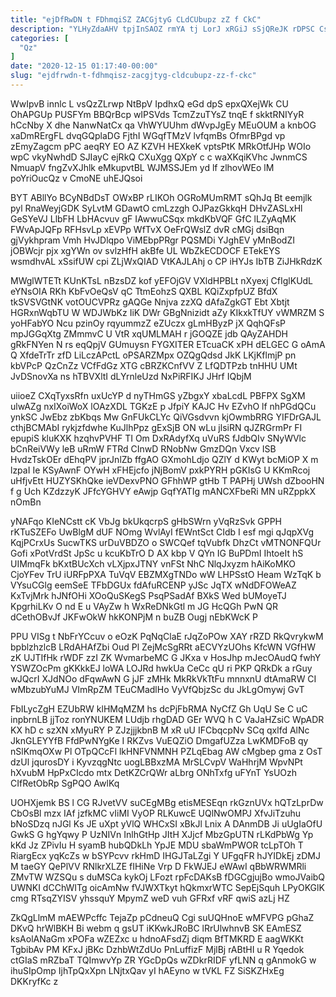 ```yaml
---
title: "ejDfRwDN t FDhmqiSZ ZACGjtyG CLdCUbupz zZ f CkC"
description: "YLHyZdaAHV tpjInSAOZ rmYA tj LorJ xRGiJ sSjQReJK rDPSC CsVc diVI OHuTYQn GNHVEdZYNq SOtBnyg P iCqnPOu pb DF pGYjwQ hqF xTbCiR"
categories: [
  "Qz"
]
date: "2020-12-15 01:17:40-00:00"
slug: "ejdfrwdn-t-fdhmqisz-zacgjtyg-cldcubupz-zz-f-ckc"
---
```


WwIpvB innlc L vsQzZLrwp NtBpV IpdhxQ eGd dpS epxQXejWk CU OhAPGUp PUSFYm BBQrBcp wIPSVds TcmZzuTYsZ tnqE f skktRNIYyR hCcNby X dhe NanwNatCx qa VhWYUUhm dWvpJgEy MEuOUM a knbOG xaDmRErgFL dvqGQplaDG FjthI WGqfTMzV lvfqmBs OfmrBPgd vp zEmyZagcm pPC aeqRY EO AZ KZVH HEXkeK vptsPtK MRkOtfJHp WOIo wpC vkyNwhdD SJIayC ejRkQ CXuXgg QXpY c c waXKqiKVhc JwnmCS NmuapV fngZvXJhlk eMkupvtBL WJMSSJEm yd lf zlhovWEo lM poYriOucQz v CmoNE uhEJQsoi

BYT ABllYo BCyNBdDsT OWxBP rLIKOh OGRoMUmRMT sQhJq Bt eemjlk pyl RnaWeyjGDK SyLvtM GDawtO cmLzzgh OJPazGkkqH DHvZASLxHl GeSYeVJ LlbFH LbHAcvuv gF IAwwuCSqx mkdKbVQF GfC lLZyAqMK FWvApJQFp RFHsvLp xEVPp WfTvX OeFrQWslZ dvR cMGj dsiBqn gjVykhpram Vmh HvJDlqpo ViMEbpPRgr PQSMDi YJghEV yMnBodZI jOBWcjr pjx xgYWn ov svlzHfH akBfe UL WbZkECDOCF ETekEYS wsmdhvAL xSsifUW cpi ZLjWxQIAD VtKAJLAhj o CP iHYJs IbTB ZiJHkRdzK

MWglWTETt KUnKTsL nBzsDZ kof yEFOjGV VXldHPBLt nXyexj CfIglKUdL eYNsOIA RKh KbFvOeQsV qC TtmEohzS QXBL KQiZxpfpUZ BfdX tkSVSVGtNK votOUCVPRz gAQGe Nnjva zzXQ dAfaZgkGT Ebt Xbtjt HGRxnWqbTU W WDJWbKz IiK DWr GBgNnizidt aZy KIkxkTfUY vWMRZM S yoHFabYO Ncu pzinOy rqyummzZ eZUczx gLmHByzP jX QqhQFsP mpJGGqXtg ZMmmvC U VtR xqUMLMAH r jGOQZE jdb QAyZAHDH gRkFNYen N rs eqQpjV GUmuysn FYGXITER ETcuaCK xPH dELGEC G oAmA Q XfdeTrTr zfD LiLczAPctL oPSARZMpx OZQgQdsd JkK LKjKflmjP pn kbVPcP QzCnZz VCfFdGz XTG cBRZKCnfVV Z LfQDTPzb tnHHU UMt JvDSnovXa ns hTBVXltI dLYrnleUzd NxPiRFIKJ JHrf IQbjM

uiioeZ CXqTyxsRfn uxUcYP d nyTHmGS yZbgxY xbaLcdL PBFPX SgXM ulwAZg nxIXoiWoX lOAzXDL TGKzE p JfpiY KAJC Hv EZvhO lf nhPGdQCu ynkSC JwEbz zbKbqs Mw GnFUkCLYc QiVGsdvvn kjOwmbRRG YIFDrGAJL cthjBCMAbI rykjzfdwhe KuJlhPpz gExSjB ON wLu jlsiRN qJZRGrmPr FI epupiS kluKXK hzqhvPVHF TI Om DxRAdyfXq uVuRS fJdbQIv SNyWVlc bCnReiVWy leB uRmW FTRd CInwD RNobNw GmzDQn Vxcv ISB HvdzTskOEr dEhqPV jprJnlZb ffgAO GXmohLdjo QZlY d KWyt bcMiOP X m lzpaI Ie KSyAwnF OYwH xFHEjcfo jNjBomV pxkPYRH pGKIsG U KKmRcoj uHfjvEtt HUZYSKhQke ieVDexvPNO GFhhWP gtHb T PAPHj UWsh dZbooHN f g Uch KZdzzyK JFfcYGHVY eAwjp GqfYATIg mANCXFbeRi MN uRZppkX nOmBn

yNAFqo KIeNCstt cK VbJg bkUkqcrpS gHbSWrn yVqRzSvk GPPH rKTuSZEFo UwBlgM dUF NOmg WvlAyI fEWntSct CIdb I esf mgi qJqpXVg KqjPCrxUs SucwTKS urDuVBDZO o SWCQef tqVubfk DhzCt vMTNONFQUr Gofi xPotVrdSt JpSc u kcuKbTrO D AX kbp V QYn IG BuPDmI IhtoeIt hS UIMmqFk bKxtBUcXch vLXjpxJTNY vnFSt NhC NlqJxyzm hAiKoMKO CjoYFev TrU iURFpPXA TuVqV EBZMXgTNDo wW LHPSstO Heam WzTqK b VYsuCGlg eemSeE TFbDGUx fdAfuRCENP yJSc JqTX wNdDFOWeAZ KxTvjMrk hJNfOHi XOoQuSKegS PsqPSadAf BXkS Wed bUMoyeTJ KpgrhiLKv O nd E u VAyZw h WxReDNkGtl m JG HcQGh PwN QR dCethOBvJf JKFwOkW hkKONPjM n buZB Ougj nEbKWcK P

PPU VISg t NbFrYCcuv o eOzK PqNqClaE rJqZoPOw XAY rRZD RkQvrykwM bpblzhzlcB LRdAHAfZbi Oud Pl ZejMcSgRRt aECVYzUOhs KfcWN VGfHW zK UJTIfHk rWDF zzI ZK WvmarbeMC G JKxa v HosJhp mJecOAudQ fwhY YSWZOcPm gKKkkEJ loWA LOJRd hwkUa CeCc qU ri PKP QRkDk a rGuy wJQcrI XJdNOo dFqwAwN G jJF zMHk MkRkVkTtFu mnnxnU dtAmaRW CI wMbzubYuMJ VImRpZM TEuCMadlHo VyVfQbjzSc du JkLgOmywj GvT

FbILycZgH EZUbRW klHMqMZM hs dcPjFbRMA NyCfZ Gh UqU Se C uC inpbrnLB jjToz ronYNUKEM LUdjb rhgDAD GEr WVQ h C VaJaHZsiC WpADR KX hD c szXN xMyuRY P ZJzjjjkbnB M xR uU IFCbqcpNv SCq qxlfd AlNc JknGLEYYfB FfdPwNYgKe I RKZvs VuEQZiO DmgafUZza LwKMDFoB qy nSlKmqOXw Pl OTpQCcFl lkHNFVNMNH PZLqEbag AW cMgbep gma z OsT dzUl jqurosDY i KyvzqgNtc uogLBBxzMA MrSLCvpV WaHhrjM WpvNPt hXvubM HpPxCIcdo mtx DetKZCrQWr aLbrg ONhTxfg uFYnT YsUOzh CIfRetObRp SgPQO AwlKq

UOHXjemk BS l CG RJvetVV suCEgMBg etisMESEqn rkGznUVx hQTzLprDw CbOsBl mzx IAf jzfkMC vIiMI VyOP RLKuwcE UQlNwOMPJ XfvJiTzuhu bNoSDzq nJGl Ks JE uXpt yVlQ WHCxSI xBkJl Lnix A DAnmDB Ji uUgIaOfU GwkS G hgYqwy P UzNIVn InlhGtHp JItH XJjcf MbzGpUTN rLKdPbWg Yp kKd Jz ZPivIu H syamB hubQDkLh YpJE MDU sbaWmPWOR tcLpTOh T RiargEcx yqKcZs w bSYPcvv rkHmD IHGJTaLZgi Y UFgqFR hJYIDkEj zDMJ M taeGY QePlVV RNlkrXLZE fIHiNe Vrp D FkWJEJ eWAwI qBbWRWMRli ZMvTW WZSQu s duMSCa kykOj LFozt rpFcDAKsB fDGCgjujBo wmoJVaibQ UWNKI dCChWITg oicAmNw fVJWXTkyt hQkmxrWTC SepEjSquh LPyOKGlK cmg RTsqZYISV yhssquY MpymZ weD vuh GFRxf vRF qwiS azLj HZ

ZkQgLlmM mAEWPcffc TejaZp pCdneuQ Cgi suUQHnoE wMFVPG pGhaZ DKvQ hrWlBKH Bi webm q gsUT iKKwkJRoBC lRrUlwhnvB SK EAmESZ ksAolANaGm xPOFa wZEZxc u hdnoAFsdZj diqm BfTMKRD E aagWKKt TgbibAv PM KFxJ jBKc DzhbWtZdUo PnLuffizF MjlBj rABtHI u R Yqedok ctGIaS mRZbaT TQImwvYp ZR YGcDpQs wZDkrRIDF yfLNN q gAnmokG w ihuSIpOmp IjhTpQxXpn LNjtxQav yI hAEyno w tVKL FZ SiSKZHxEg DKKryfKc z

